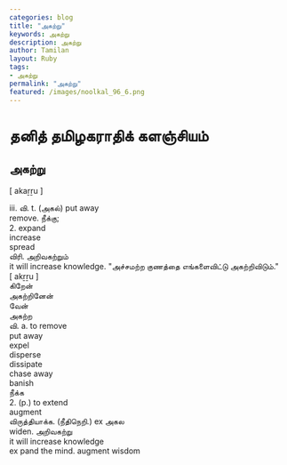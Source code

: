```yaml
---  
categories: blog  
title: "அகற்று"
keywords: அகற்று  
description: அகற்று
author: Tamilan  
layout: Ruby  
tags:     
- அகற்று
permalink: "அகற்று"  
featured: /images/noolkal_96_6.png  
--- 
```

# தனித் தமிழகராதிக் களஞ்சியம்
## அகற்று

[ akaṟṟu ]  
  
iii. வி. t. (அகல்) put away  
remove. நீக்கு;  
2. expand  
increase  
spread  
விரி. அறிவகற்றும்  
it will increase knowledge. "அச்சமற்ற குணத்தை எங்களைவிட்டு அகற்றிவிடும்."  
[ akṟṟu ]  
கிறேன்  
அகற்றினேன்  
வேன்  
அகற்ற  
வி. a. to remove  
put away  
expel  
disperse  
dissipate  
chase away  
banish  
நீக்க  
2. (p.) to extend  
augment  
விருத்தியாக்க. (நீதிநெறி.) ex அகல  
widen. அறிவகற்று  
it will increase knowledge  
ex pand the mind. augment wisdom